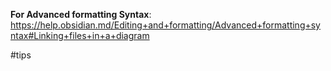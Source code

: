 
**For Advanced formatting Syntax**:
https://help.obsidian.md/Editing+and+formatting/Advanced+formatting+syntax#Linking+files+in+a+diagram


#tips